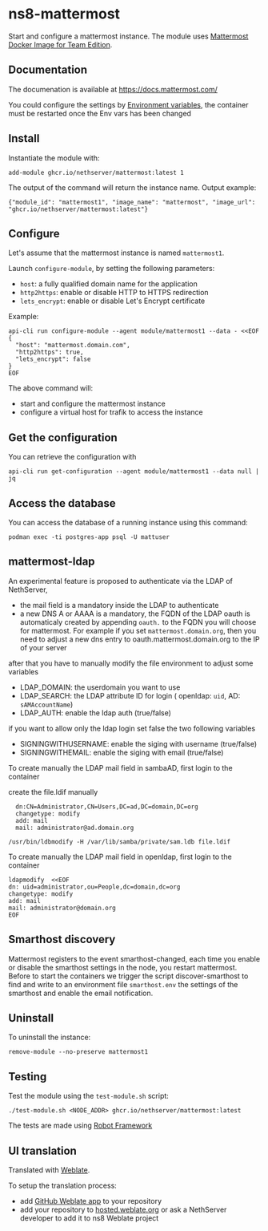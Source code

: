 # ns8-mattermost

Start and configure a mattermost instance.
The module uses [Mattermost Docker Image for Team Edition](https://hub.docker.com/r/mattermost/mattermost-team-edition).

## Documentation

The documenation is available at https://docs.mattermost.com/

You could configure the settings by  [Environment variables](https://docs.mattermost.com/configure/environment-configuration-settings.html), the container must be restarted once the Env vars has been changed

## Install

Instantiate the module with:

    add-module ghcr.io/nethserver/mattermost:latest 1

The output of the command will return the instance name.
Output example:

    {"module_id": "mattermost1", "image_name": "mattermost", "image_url": "ghcr.io/nethserver/mattermost:latest"}

## Configure

Let's assume that the mattermost instance is named `mattermost1`.

Launch `configure-module`, by setting the following parameters:
- `host`: a fully qualified domain name for the application
- `http2https`: enable or disable HTTP to HTTPS redirection
- `lets_encrypt`: enable or disable Let's Encrypt certificate

Example:

```
api-cli run configure-module --agent module/mattermost1 --data - <<EOF
{
  "host": "mattermost.domain.com",
  "http2https": true,
  "lets_encrypt": false
}
EOF
```

The above command will:
- start and configure the mattermost instance
- configure a virtual host for trafik to access the instance

## Get the configuration

You can retrieve the configuration with

```
api-cli run get-configuration --agent module/mattermost1 --data null | jq
```

## Access the database

You can access the database of a running instance using this command:
```
podman exec -ti postgres-app psql -U mattuser
```
## mattermost-ldap

An experimental feature is proposed to authenticate via the LDAP of NethServer, 

- the mail field is a mandatory inside the LDAP to authenticate
- a new DNS A or AAAA is a mandatory, the FQDN of the LDAP oauth is automaticaly created by appending `oauth.` to the FQDN you will choose for mattermost. For example if you set `mattermost.domain.org`, then
  you need to adjust a new dns entry to oauth.mattermost.domain.org to the IP of your server

after that you have to manually modify the file environment to adjust some variables

- LDAP_DOMAIN: the userdomain you want to use
- LDAP_SEARCH: the LDAP attribute ID for login ( openldap: `uid`, AD: `sAMAccountName`)
- LDAP_AUTH: enable the ldap auth (true/false)

if you want to allow only the ldap login set false the two following variables
- SIGNINGWITHUSERNAME: enable the siging with username (true/false)
- SIGNINGWITHEMAIL:  enable the siging with email (true/false)

To create manually the LDAP mail field in sambaAD, first login to the container

create the file.ldif manually
```
  dn:CN=Administrator,CN=Users,DC=ad,DC=domain,DC=org
  changetype: modify
  add: mail
  mail: administrator@ad.domain.org
```
`/usr/bin/ldbmodify -H /var/lib/samba/private/sam.ldb file.ldif`

To create manually the LDAP mail field in openldap, first login to the container

```
ldapmodify  <<EOF
dn: uid=administrator,ou=People,dc=domain,dc=org
changetype: modify
add: mail
mail: administrator@domain.org
EOF
```

## Smarthost discovery

Mattermost registers to the event smarthost-changed, each time you enable or disable the smarthost settings in the node, you restart mattermost.
Before to start the containers we trigger the script discover-smarthost to find and write to an environment file `smarthost.env` the settings of the smarthost and enable the email notification.

## Uninstall

To uninstall the instance:

    remove-module --no-preserve mattermost1

## Testing

Test the module using the `test-module.sh` script:


    ./test-module.sh <NODE_ADDR> ghcr.io/nethserver/mattermost:latest

The tests are made using [Robot Framework](https://robotframework.org/)

## UI translation

Translated with [Weblate](https://hosted.weblate.org/projects/ns8/).

To setup the translation process:

- add [GitHub Weblate app](https://docs.weblate.org/en/latest/admin/continuous.html#github-setup) to your repository
- add your repository to [hosted.weblate.org](https://hosted.weblate.org) or ask a NethServer developer to add it to ns8 Weblate project
